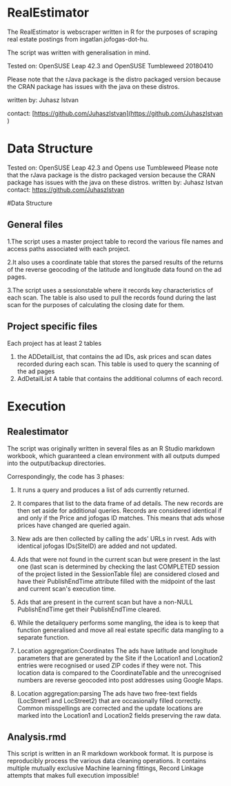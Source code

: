 
# RealEstimator

The RealEstimator is webscraper written in R for the purposes of scraping real estate postings from ingatlan.jofogas-dot-hu.

The script was written with generalisation in mind.

Tested on: OpenSUSE Leap 42.3 and OpenSUSE Tumbleweed 20180410

Please note that the rJava package is the distro packaged version because the CRAN package has issues with the java on these distros.

written by: Juhasz Istvan 

contact: [https://github.com/JuhaszIstvan](https://github.com/JuhaszIstvan )

# Data Structure

Tested on: OpenSUSE Leap 42.3 and Opens use Tumbleweed
Please note that the rJava package is the distro packaged version because the CRAN package has issues with the java on these distros.
written by: Juhasz Istvan 
contact: https://github.com/JuhaszIstvan

#Data Structure

## General files
1.The script uses a master project table to record the various file names and access paths associated with each project.  

2.It also uses a coordinate table that stores the parsed results of the returns of the reverse geocoding of the latitude and longitude data found on the ad pages.

3.The script uses a sessionstable where it records key characteristics of each scan. The table is also used to pull the records found during the last scan for the purposes of calculating the closing date for them.

## Project specific files

Each project has at least 2 tables
1) the ADDetailList,
  that contains the ad IDs, ask prices and scan dates recorded during each scan. This table is used to query the scanning of the ad pages
2) AdDetailList
  A table that contains the additional columns of each record.
  

# Execution
## Realestimator 

The script was originally written in several files as an R Studio markdown workbook, which guaranteed a clean environment with all outputs dumped into the output/backup directories.

Correspondingly, the code has 3 phases:

1) It runs a query and produces a list of ads currently returned.
2) It compares that list to the data frame of ad details. The new records are then set aside for additional queries. Records are considered identical if and only if the Price and jofogas ID matches. This means that ads whose prices have changed are queried again.
3) New ads are then collected by calling the ads' URLs in rvest. Ads with identical jofogas IDs(SiteID) are added and not updated.
4) Ads that were not found in the current scan but were present in the last one (last scan is determined by checking the last COMPLETED session of the project listed in the SessionTable file) are considered closed and have their PublishEndTime attribute filled with the midpoint of the last and current scan's execution time.
5) Ads that are present in the current scan but have a non-NULL PublishEndTime get their PublishEndTime cleared.
6) While the detailquery performs some mangling, the idea is to keep that function generalised and move all real estate specific data mangling to a separate function.
7) Location aggregation:Coordinates
The ads have latitude and longitude parameters that are generated by the Site if the Location1 and Location2 entries were recognised or used ZIP codes if they were  not. This location data is compared to the CoordinateTable and the unrecognised numbers are reverse geocoded into post addresses using Google Maps. 

8) Location aggregation:parsing 
The ads have two free-text fields (LocStreet1 and LocStreet2) that are occasionally filled correctly. Common misspellings are corrected and the update locations are marked into the Location1 and Location2 fields preserving the raw data.


## Analysis.rmd


This script is written in an R markdown workbook format. It is purpose is reproducibly process the various data cleaning operations. It contains multiple mutually exclusive Machine learning fittings, Record Linkage attempts that makes full execution impossible!
